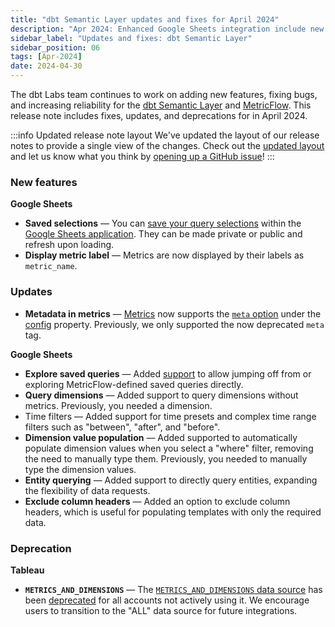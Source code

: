 ```yaml
---
title: "dbt Semantic Layer updates and fixes for April 2024"
description: "Apr 2024: Enhanced Google Sheets integration include new features for metric labels, saved selections, and time filters. Tableau integration improvements include data source update and bug fixes."
sidebar_label: "Updates and fixes: dbt Semantic Layer"
sidebar_position: 06
tags: [Apr-2024]
date: 2024-04-30
---
```


The dbt Labs team continues to work on adding new features, fixing bugs, and increasing reliability for the [dbt Semantic Layer](/docs/use-dbt-semantic-layer/dbt-sl) and [MetricFlow](/docs/build/about-metricflow). This release note includes fixes, updates, and deprecations for in April 2024.

:::info Updated release note layout
We've updated the layout of our release notes to provide a single view of the changes. Check out the [updated layout](/docs/dbt-versions/2024-release-notes) and let us know what you think by [opening up a GitHub issue](https://github.com/dbt-labs/docs.getdbt.com/issues)!
:::

### New features

**Google Sheets**
- **Saved selections** &mdash; You can [save your query selections](/docs/use-dbt-semantic-layer/gsheets#using-saved-selections) within the [Google Sheets application](/docs/use-dbt-semantic-layer/gsheets). They can be made private or public and refresh upon loading.
- **Display metric label** &mdash; Metrics are now displayed by their labels as `metric_name`.

### Updates

- **Metadata in metrics** &mdash; [Metrics](/docs/build/metrics-overview) now supports the [`meta` option](/reference/resource-configs/meta) under the [config](/reference/resource-properties/config) property. Previously, we only supported the now deprecated `meta` tag.

**Google Sheets**

- **Explore saved queries** &mdash; Added [support](/docs/use-dbt-semantic-layer/gsheets#using-saved-queries) to allow jumping off from or exploring MetricFlow-defined saved queries directly.
- **Query dimensions** &mdash; Added support to query dimensions without metrics. Previously, you needed a dimension.
- Time filters &mdash; Added support for time presets and complex time range filters such as "between", "after", and "before".
- **Dimension value population** &mdash; Added supported to automatically populate dimension values when you select a "where" filter, removing the need to manually type them.  Previously, you needed to manually type the dimension values.
- **Entity querying** &mdash; Added support to directly query entities, expanding the flexibility of data requests.
- **Exclude column headers** &mdash; Added an option to exclude column headers, which is useful for populating templates with only the required data.

### Deprecation

**Tableau**

- **`METRICS_AND_DIMENSIONS`** &mdash; The [`METRICS_AND_DIMENSIONS` data source](/docs/use-dbt-semantic-layer/tableau#using-the-integration) has been [deprecated](/docs/use-dbt-semantic-layer/tableau#using-the-integration) for all accounts not actively using it. We encourage users to transition to the "ALL" data source for future integrations.

